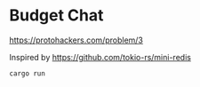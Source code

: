 # Budget Chat
https://protohackers.com/problem/3

Inspired by https://github.com/tokio-rs/mini-redis

```
cargo run
```
